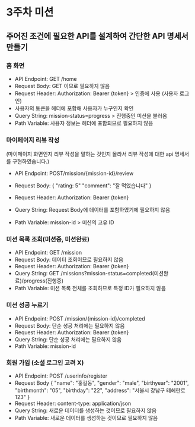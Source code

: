 # 3주차 미션

## 주어진 조건에 필요한 API를 설계하여 간단한 API 명세서 만들기

### 홈 화면
- API Endpoint: GET /home
- Request Body: GET 이므로 필요하지 않음
- Request Header: Authorization: Bearer {token} > 인증에 사용 (사용자 로그인)
- 사용자의 토큰을 헤더에 포함해 사용자가 누구인지 확인
- Query String: mission-status=progress > 진행중인 미션을 불러옴
- Path Variable: 사용자 정보는 헤더에 포함되므로 필요하지 않음


### 마이페이지 리뷰 작성
(마이페이지 화면인지 리뷰 작성을 말하는 것인지 몰라서 리뷰 작성에 대한 api 명세서를 구현하였습니다.)
- API Endpoint: POST/mission/{mission-id}/review
- Request Body: 
{
    "rating: 5"
    "comment": "잘 먹었습니다"
}

- Request Header: Authorization: Bearer {token}
- Query String: Request Body에 데이터를 포함하였기에 필요하지 않음
- Path Variable: mission-id > 미션의 고유 ID



### 미션 목록 조회(미션중, 미션완료)
- API Endpoint: GET /mission
- Request Body: 데이터 조회이므로 필요하지 않음
- Request Header: Authorization: Bearer {token}
- Query String: GET /missions?mission-status=completed(미션완료)/progress(진행중)
- Path Variable: 미션 목록 전체를 조회하므로 특정 ID가 필요하지 않음




### 미션 성공 누르기
- API Endpoint: POST /mission/{mission-id}/completed
- Request Body: 단순 성공 처리에는 필요하지 않음
- Request Header: Authorization: Bearer {token}
- Query String: 단순 성공 처리에는 필요하지 않음
- Path Variable: mission-id



### 회원 가입 (소셜 로그인 고려 X)
- API Endpoint: POST /userinfo/register
- Request Body
{
  "name": "홍길동",
  "gender": "male",
  "birthyear": "2001",
  "birthmonth": "05",
  "birthday": "22",
  "address": "서울시 강남구 테헤란로 123"
}
- Request Header: content-type: application/json
- Query String: 새로운 데이터를 생성하는 것이므로 필요하지 않음
- Path Variable: 새로운 데이터를 생성하는 것이므로 필요하지 않음 

